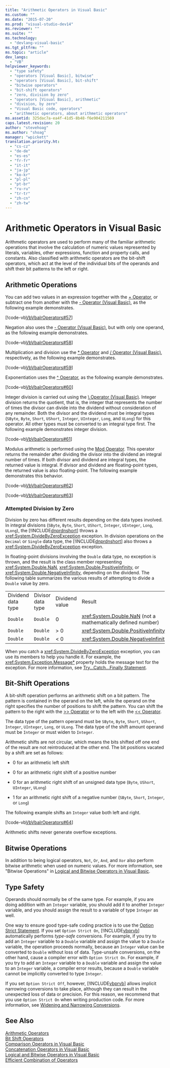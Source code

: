 ```yaml
---
title: "Arithmetic Operators in Visual Basic"
ms.custom: ""
ms.date: "2015-07-20"
ms.prod: "visual-studio-dev14"
ms.reviewer: ""
ms.suite: ""
ms.technology: 
  - "devlang-visual-basic"
ms.tgt_pltfrm: ""
ms.topic: "article"
dev_langs: 
  - "VB"
helpviewer_keywords: 
  - "type safety"
  - "operators [Visual Basic], bitwise"
  - "operators [Visual Basic], bit-shift"
  - "bitwise operators"
  - "bit-shift operators"
  - "zero, division by zero"
  - "operators [Visual Basic], arithmetic"
  - "division, by zero"
  - "Visual Basic code, operators"
  - "arithmetic operators, about arithmetic operators"
ms.assetid: 325dac7a-ea4f-41d5-8b48-f6e904211569
caps.latest.revision: 20
author: "stevehoag"
ms.author: "shoag"
manager: "wpickett"
translation.priority.ht: 
  - "cs-cz"
  - "de-de"
  - "es-es"
  - "fr-fr"
  - "it-it"
  - "ja-jp"
  - "ko-kr"
  - "pl-pl"
  - "pt-br"
  - "ru-ru"
  - "tr-tr"
  - "zh-cn"
  - "zh-tw"
---
```

# Arithmetic Operators in Visual Basic
Arithmetic operators are used to perform many of the familiar arithmetic operations that involve the calculation of numeric values represented by literals, variables, other expressions, function and property calls, and constants. Also classified with arithmetic operators are the bit-shift operators, which act at the level of the individual bits of the operands and shift their bit patterns to the left or right.  
  
## Arithmetic Operations  
 You can add two values in an expression together with the [+ Operator](../../../../visual-basic\language-reference\operators/addition-operator.md), or subtract one from another with the [- Operator (Visual Basic)](../../../../visual-basic\language-reference\operators/subtraction-operator.md), as the following example demonstrates.  
  
 [!code-vb[VbVbalrOperators#57](../../../../visual-basic\language-reference\operators/codesnippet/VisualBasic/arithmetic-operators_1.vb)]  
  
 Negation also uses the [- Operator (Visual Basic)](../../../../visual-basic\language-reference\operators/subtraction-operator.md), but with only one operand, as the following example demonstrates.  
  
 [!code-vb[VbVbalrOperators#58](../../../../visual-basic\language-reference\operators/codesnippet/VisualBasic/arithmetic-operators_2.vb)]  
  
 Multiplication and division use the [* Operator](../../../../visual-basic\language-reference\operators/multiplication-operator.md) and [/ Operator (Visual Basic)](../../../../visual-basic\language-reference\operators/floating-point-division-operator.md), respectively, as the following example demonstrates.  
  
 [!code-vb[VbVbalrOperators#59](../../../../visual-basic\language-reference\operators/codesnippet/VisualBasic/arithmetic-operators_3.vb)]  
  
 Exponentiation uses the [^ Operator](../../../../visual-basic\language-reference\operators/exponentiation-operator.md), as the following example demonstrates.  
  
 [!code-vb[VbVbalrOperators#60](../../../../visual-basic\language-reference\operators/codesnippet/VisualBasic/arithmetic-operators_4.vb)]  
  
 Integer division is carried out using the [\ Operator (Visual Basic)](../../../../visual-basic\language-reference\operators/integer-division-operator.md). Integer division returns the quotient, that is, the integer that represents the number of times the divisor can divide into the dividend without consideration of any remainder. Both the divisor and the dividend must be integral types (`SByte`, `Byte`, `Short`, `UShort`, `Integer`, `UInteger`, `Long`, and `ULong`) for this operator. All other types must be converted to an integral type first. The following example demonstrates integer division.  
  
 [!code-vb[VbVbalrOperators#61](../../../../visual-basic\language-reference\operators/codesnippet/VisualBasic/arithmetic-operators_5.vb)]  
  
 Modulus arithmetic is performed using the [Mod Operator](../../../../visual-basic\language-reference\operators/mod-operator.md). This operator returns the remainder after dividing the divisor into the dividend an integral number of times. If both divisor and dividend are integral types, the returned value is integral. If divisor and dividend are floating-point types, the returned value is also floating-point. The following example demonstrates this behavior.  
  
 [!code-vb[VbVbalrOperators#62](../../../../visual-basic\language-reference\operators/codesnippet/VisualBasic/arithmetic-operators_6.vb)]  
  
 [!code-vb[VbVbalrOperators#63](../../../../visual-basic\language-reference\operators/codesnippet/VisualBasic/arithmetic-operators_7.vb)]  
  
### Attempted Division by Zero  
 Division by zero has different results depending on the data types involved. In integral divisions (`SByte`, `Byte`, `Short`, `UShort`, `Integer`, `UInteger`, `Long`, `ULong`), the [!INCLUDE[dnprdnshort](../../../../csharp\getting-started/includes/dnprdnshort_md.md)] throws a <xref:System.DivideByZeroException> exception. In division operations on the `Decimal` or `Single` data type, the [!INCLUDE[dnprdnshort](../../../../csharp\getting-started/includes/dnprdnshort_md.md)] also throws a <xref:System.DivideByZeroException> exception.  
  
 In floating-point divisions involving the `Double` data type, no exception is thrown, and the result is the class member representing <xref:System.Double.NaN>, <xref:System.Double.PositiveInfinity>, or <xref:System.Double.NegativeInfinity>, depending on the dividend. The following table summarizes the various results of attempting to divide a `Double` value by zero.  
  
|||||  
|-|-|-|-|  
|Dividend data type|Divisor data type|Dividend value|Result|  
|`Double`|`Double`|0|<xref:System.Double.NaN> (not a mathematically defined number)|  
|`Double`|`Double`|> 0|<xref:System.Double.PositiveInfinity>|  
|`Double`|`Double`|\< 0|<xref:System.Double.NegativeInfinity>|  
  
 When you catch a <xref:System.DivideByZeroException> exception, you can use its members to help you handle it. For example, the <xref:System.Exception.Message*> property holds the message text for the exception. For more information, see [Try...Catch...Finally Statement](../../../../visual-basic\language-reference\statements/try-catch-finally-statement.md).  
  
## Bit-Shift Operations  
 A bit-shift operation performs an arithmetic shift on a bit pattern. The pattern is contained in the operand on the left, while the operand on the right specifies the number of positions to shift the pattern. You can shift the pattern to the right with the [>> Operator](../../../../visual-basic\language-reference\operators/right-shift-operator.md) or to the left with the [<< Operator](../../../../visual-basic\language-reference\operators/left-shift-operator.md).  
  
 The data type of the pattern operand must be `SByte`, `Byte`, `Short`, `UShort`, `Integer`, `UInteger`, `Long`, or `ULong`. The data type of the shift amount operand must be `Integer` or must widen to `Integer`.  
  
 Arithmetic shifts are not circular, which means the bits shifted off one end of the result are not reintroduced at the other end. The bit positions vacated by a shift are set as follows:  
  
-   0 for an arithmetic left shift  
  
-   0 for an arithmetic right shift of a positive number  
  
-   0 for an arithmetic right shift of an unsigned data type (`Byte`, `UShort`, `UInteger`, `ULong`)  
  
-   1 for an arithmetic right shift of a negative number (`SByte`, `Short`, `Integer`, or `Long`)  
  
 The following example shifts an `Integer` value both left and right.  
  
 [!code-vb[VbVbalrOperators#64](../../../../visual-basic\language-reference\operators/codesnippet/VisualBasic/arithmetic-operators_8.vb)]  
  
 Arithmetic shifts never generate overflow exceptions.  
  
## Bitwise Operations  
 In addition to being logical operators, `Not`, `Or`, `And`, and `Xor` also perform bitwise arithmetic when used on numeric values. For more information, see "Bitwise Operations" in [Logical and Bitwise Operators in Visual Basic](../../../../visual-basic\programming-guide\language-features\operators-and-expressions/logical-and-bitwise-operators.md).  
  
## Type Safety  
 Operands should normally be of the same type. For example, if you are doing addition with an `Integer` variable, you should add it to another `Integer` variable, and you should assign the result to a variable of type `Integer` as well.  
  
 One way to ensure good type-safe coding practice is to use the [Option Strict Statement](../../../../visual-basic\language-reference\statements/option-strict-statement.md). If you set `Option Strict On`, [!INCLUDE[vbprvb](../../../../csharp\programming-guide\concepts\linq/includes/vbprvb_md.md)] automatically performs *type-safe* conversions. For example, if you try to add an `Integer` variable to a `Double` variable and assign the value to a `Double` variable, the operation proceeds normally, because an `Integer` value can be converted to `Double` without loss of data. Type-unsafe conversions, on the other hand, cause a compiler error with `Option Strict On`. For example, if you try to add an `Integer` variable to a `Double` variable and assign the value to an `Integer` variable, a compiler error results, because a `Double` variable cannot be implicitly converted to type `Integer`.  
  
 If you set `Option Strict Off`, however, [!INCLUDE[vbprvb](../../../../csharp\programming-guide\concepts\linq/includes/vbprvb_md.md)] allows implicit narrowing conversions to take place, although they can result in the unexpected loss of data or precision. For this reason, we recommend that you use `Option Strict On` when writing production code. For more information, see [Widening and Narrowing Conversions](../../../../visual-basic\programming-guide\language-features\data-types/widening-and-narrowing-conversions.md).  
  
## See Also  
 [Arithmetic Operators](../../../../visual-basic\language-reference\operators/arithmetic-operators.md)   
 [Bit Shift Operators](../../../../visual-basic\language-reference\operators/bit-shift-operators.md)   
 [Comparison Operators in Visual Basic](../../../../visual-basic\programming-guide\language-features\operators-and-expressions/comparison-operators.md)   
 [Concatenation Operators in Visual Basic](../../../../visual-basic\programming-guide\language-features\operators-and-expressions/concatenation-operators.md)   
 [Logical and Bitwise Operators in Visual Basic](../../../../visual-basic\programming-guide\language-features\operators-and-expressions/logical-and-bitwise-operators.md)   
 [Efficient Combination of Operators](../../../../visual-basic\programming-guide\language-features\operators-and-expressions/efficient-combination-of-operators.md)